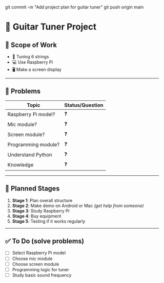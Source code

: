 
git commit -m "Add project plan for guitar tuner"
git push origin main

# 🎸 Guitar Tuner Project

## 📌 Scope of Work

- 🎵 Tuning 6 strings
- 💻 Use Raspberry Pi
- 🖥️ Make a screen display

---

## 🧩 Problems

| Topic             | Status/Question |
|------------------|-----------------|
| Raspberry Pi model?  | ❓ |
| Mic module?         | ❓ |
| Screen module?      | ❓ |
| Programming module? | ❓ |
| Understand Python   | ❓ |
| Knowledge           | ❓ |

---

## 📅 Planned Stages

1. **Stage 1**: Plan overall structure
2. **Stage 2**: Make demo on Android or Mac *(get help from someone)*
3. **Stage 3**: Study Raspberry Pi
4. **Stage 4**: Buy equipment
5. **Stage 5**: Testing if it works regularly

---

## ✅ To Do (solve problems)

- [ ] Select Raspberry Pi model
- [ ] Choose mic module
- [ ] Choose screen module
- [ ] Programming logic for tuner
- [ ] Study basic sound frequency
